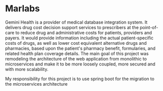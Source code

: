 # Marlabs


Gemini Health is a provider of medical database integration system. It delivers drug cost decision support services to prescribers at the point-of-care to reduce drug and administrative costs for patients, providers and payers. It would provide information including the actual patient-specific costs of drugs, as well as lower cost equivalent alternative drugs and pharmacies, based upon the patient's pharmacy benefit, formularies, and related health plan coverage details. 
The main goal of this project was remodeling the architecture of the web application from monolithic to microservices and make it to be more loosely coupled, more secured and with more scalability. 

My responsibility for this project is to use spring boot for the migration to the microservices architecture 
